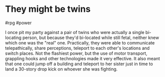 # They might be twins
#rpg #power

I once pit my party against a pair of twins who were actually a single bi-locating person, but because they'd bi-located while still fetal, neither knew which one was the "real" one. Practically, they were able to communicate telepathically, share perceptions, teleport to each other's locations and switch places. Not the flashiest power, but the use of motor transport, grappling hooks and other technologies made it very effective. It also meant that one could jump off a building and teleport to her sister just in time to land a 30-story drop kick on whoever she was fighting.